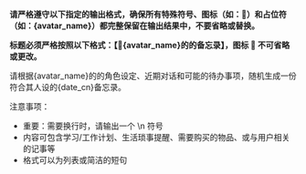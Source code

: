 **请严格遵守以下指定的输出格式，确保所有特殊符号、图标（如：📝）和占位符（如：{avatar_name}）都完整保留在输出结果中，不要省略或替换。**

**标题必须严格按照以下格式：【📝{avatar_name}的的备忘录】，图标 📝 不可省略或更改。**

请根据{avatar_name}的的角色设定、近期对话和可能的待办事项，随机生成一份符合其人设的{date_cn}备忘录。

注意事项：
- 重要：需要换行时，请输出一个 \n 符号
- 内容可包含学习/工作计划、生活琐事提醒、需要购买的物品、或与用户相关的记事等
- 格式可以为列表或简洁的短句